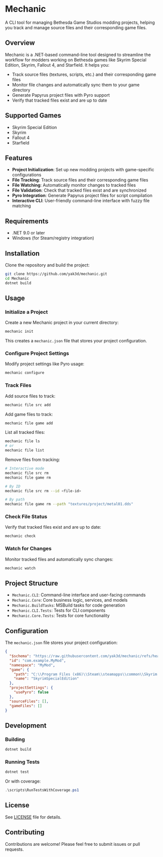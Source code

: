 # Mechanic

A CLI tool for managing Bethesda Game Studios modding projects, helping you track and manage source files and their corresponding game files.

## Overview

Mechanic is a .NET-based command-line tool designed to streamline the workflow for modders working on Bethesda games like Skyrim Special Edition, Skyrim, Fallout 4, and Starfield. It helps you:

- Track source files (textures, scripts, etc.) and their corresponding game files
- Monitor file changes and automatically sync them to your game directory
- Generate Papyrus project files with Pyro support
- Verify that tracked files exist and are up to date

## Supported Games

- Skyrim Special Edition
- Skyrim
- Fallout 4
- Starfield

## Features

- **Project Initialization**: Set up new modding projects with game-specific configurations
- **File Tracking**: Track source files and their corresponding game files
- **File Watching**: Automatically monitor changes to tracked files
- **File Validation**: Check that tracked files exist and are synchronized
- **Pyro Integration**: Generate Papyrus project files for script compilation
- **Interactive CLI**: User-friendly command-line interface with fuzzy file matching

## Requirements

- .NET 9.0 or later
- Windows (for Steam/registry integration)

## Installation

Clone the repository and build the project:

```bash
git clone https://github.com/yak3d/mechanic.git
cd Mechanic
dotnet build
```

## Usage

### Initialize a Project

Create a new Mechanic project in your current directory:

```bash
mechanic init
```

This creates a `mechanic.json` file that stores your project configuration.

### Configure Project Settings

Modify project settings like Pyro usage:

```bash
mechanic configure
```

### Track Files

Add source files to track:

```bash
mechanic file src add
```

Add game files to track:

```bash
mechanic file game add
```

List all tracked files:

```bash
mechanic file ls
# or
mechanic file list
```

Remove files from tracking:

```bash
# Interactive mode
mechanic file src rm
mechanic file game rm

# By ID
mechanic file src rm --id <file-id>

# By path
mechanic file game rm --path "textures/project/metal01.dds"
```

### Check File Status

Verify that tracked files exist and are up to date:

```bash
mechanic check
```

### Watch for Changes

Monitor tracked files and automatically sync changes:

```bash
mechanic watch
```

## Project Structure

- `Mechanic.CLI`: Command-line interface and user-facing commands
- `Mechanic.Core`: Core business logic, services, and models
- `Mechanic.BuildTasks`: MSBuild tasks for code generation
- `Mechanic.CLI.Tests`: Tests for CLI components
- `Mechanic.Core.Tests`: Tests for core functionality

## Configuration

The `mechanic.json` file stores your project configuration:

```json
{
  "$schema": "https://raw.githubusercontent.com/yak3d/mechanic/refs/heads/main/Mechanic.Core/ProjectFileSchema.json",
  "id": "com.example.MyMod",
  "namespace": "MyMod",
  "game": {
    "path": "C:\\Program Files (x86)\\Steam\\steamapps\\common\\Skyrim Special Edition",
    "name": "SkyrimSpecialEdition"
  },
  "projectSettings": {
    "usePyro": false
  },
  "sourceFiles": [],
  "gameFiles": []
}
```

## Development

### Building

```bash
dotnet build
```

### Running Tests

```bash
dotnet test
```

Or with coverage:

```powershell
.\scripts\RunTestsWithCoverage.ps1
```

## License

See [LICENSE](LICENSE) file for details.

## Contributing

Contributions are welcome! Please feel free to submit issues or pull requests.

